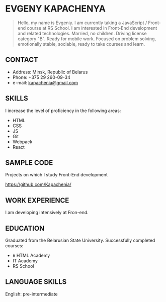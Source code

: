 # EVGENY KAPACHENYA

> Hello, my name is Evgeniy. I am currently taking a JavaScript / Front-end course at RS School.
> I am interested in Front-End development and related technologies. Married, no children. Driving license category "B". Ready for mobile work. Focused on problem solving, emotionally stable, sociable, ready to take courses and learn.

## CONTACT
- Address: Minsk, Republic of Belarus
- Phone: +375 29 260-09-34
- e-mail: kapachenia@gmail.com

## SKILLS
I increase the level of proficiency in the following areas:

- HTML
- CSS
- JS
- Git
- Webpack
- React

## SAMPLE CODE
Projects on which I study Front-End development

https://github.com/Kapachenia/

## WORK EXPERIENCE

I am developing intensively at Fron-end.

## EDUCATION

Graduated from the Belarusian State University.
Successfully completed courses:
- в HTML Academy 
- IT Academy 
- RS School

## LANGUAGE SKILLS

English: pre-intermediate